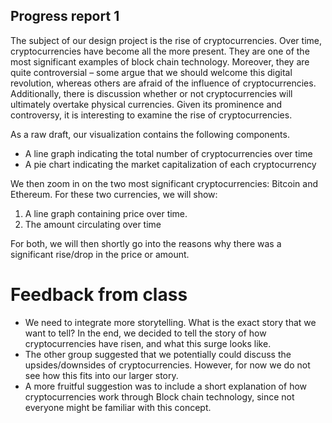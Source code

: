 ## Progress report 1

The subject of our design project is the rise of cryptocurrencies. Over time, cryptocurrencies have become all the more present. They are one of the most significant examples of block chain technology. Moreover, they are quite controversial – some argue that we should welcome this digital revolution, whereas others are afraid of the influence of cryptocurrencies. Additionally, there is discussion whether or not cryptocurrencies will ultimately overtake physical currencies. Given its prominence and controversy, it is interesting to examine the rise of cryptocurrencies. 

As a raw draft, our visualization contains the following components. 

-	A line graph indicating the total number of cryptocurrencies over time
-	A pie chart indicating the market capitalization of each cryptocurrency 

We then zoom in on the two most significant cryptocurrencies: Bitcoin and Ethereum. For these two currencies, we will show: 

1)	A line graph containing price over time. 
2)	The amount circulating over time 

For both, we will then shortly go into the reasons why there was a significant rise/drop in the price or amount. 


# Feedback from class

-	We need to integrate more storytelling. What is the exact story that we want to tell? In the end, we decided to tell the story of how cryptocurrencies have risen, and what this surge looks like. 
-	The other group suggested that we potentially could discuss the upsides/downsides of cryptocurrencies. However, for now we do not see how this fits into our larger story. 
-	A more fruitful suggestion was to include a short explanation of how cryptocurrencies work through Block chain technology, since not everyone might be familiar with this concept. 
